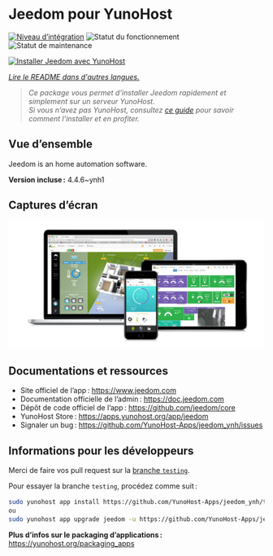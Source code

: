 <!--
Nota bene : ce README est automatiquement généré par <https://github.com/YunoHost/apps/tree/master/tools/readme_generator>
Il NE doit PAS être modifié à la main.
-->

# Jeedom pour YunoHost

[![Niveau d’intégration](https://dash.yunohost.org/integration/jeedom.svg)](https://dash.yunohost.org/appci/app/jeedom) ![Statut du fonctionnement](https://ci-apps.yunohost.org/ci/badges/jeedom.status.svg) ![Statut de maintenance](https://ci-apps.yunohost.org/ci/badges/jeedom.maintain.svg)

[![Installer Jeedom avec YunoHost](https://install-app.yunohost.org/install-with-yunohost.svg)](https://install-app.yunohost.org/?app=jeedom)

*[Lire le README dans d'autres langues.](./ALL_README.md)*

> *Ce package vous permet d’installer Jeedom rapidement et simplement sur un serveur YunoHost.*  
> *Si vous n’avez pas YunoHost, consultez [ce guide](https://yunohost.org/install) pour savoir comment l’installer et en profiter.*

## Vue d’ensemble

Jeedom is an home automation software.


**Version incluse :** 4.4.6~ynh1

## Captures d’écran

![Capture d’écran de Jeedom](./doc/screenshots/01-Appli-jeedom.png)

## Documentations et ressources

- Site officiel de l’app : <https://www.jeedom.com>
- Documentation officielle de l’admin : <https://doc.jeedom.com>
- Dépôt de code officiel de l’app : <https://github.com/jeedom/core>
- YunoHost Store : <https://apps.yunohost.org/app/jeedom>
- Signaler un bug : <https://github.com/YunoHost-Apps/jeedom_ynh/issues>

## Informations pour les développeurs

Merci de faire vos pull request sur la [branche `testing`](https://github.com/YunoHost-Apps/jeedom_ynh/tree/testing).

Pour essayer la branche `testing`, procédez comme suit :

```bash
sudo yunohost app install https://github.com/YunoHost-Apps/jeedom_ynh/tree/testing --debug
ou
sudo yunohost app upgrade jeedom -u https://github.com/YunoHost-Apps/jeedom_ynh/tree/testing --debug
```

**Plus d’infos sur le packaging d’applications :** <https://yunohost.org/packaging_apps>
